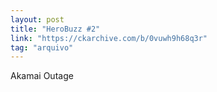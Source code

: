 ```yaml
---
layout: post
title: "HeroBuzz #2"
link: "https://ckarchive.com/b/0vuwh9h68q3r"
tag: "arquivo"
---
```

Akamai Outage
